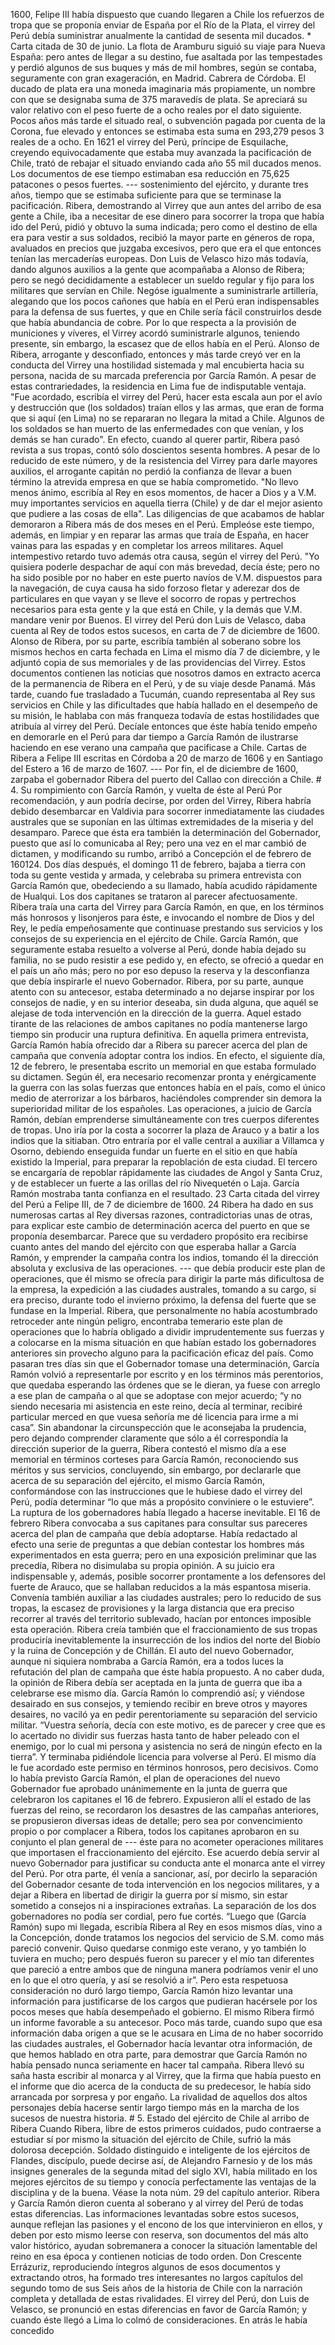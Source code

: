 1600, Felipe III había dispuesto que cuando llegaren a Chile los refuerzos de tropa que se proponía enviar de España por el Río de la Plata, el virrey del Perú debía suministrar anualmente la cantidad de sesenta mil ducados. * Carta citada de 30 de junio. La flota de Aramburu siguió su viaje para Nueva España: pero antes de llegar a su destino, fue asaltada por las tempestades y perdió algunos de sus buques y más de mil hombres, según se contaba, seguramente con gran exageración, en Madrid. Cabrera de Córdoba. El ducado de plata era una moneda imaginaria más propiamente, un nombre con que se designaba suma de 375 maravedís de plata. Se apreciará su valor relativo con el peso fuerte de a ocho reales por el dato siguiente. Pocos años más tarde el situado real, o subvención pagada por cuenta de la Corona, fue elevado y entonces se estimaba esta suma en 293,279 pesos 3 reales de a ocho. En 1621 el virrey del Perú, príncipe de Esquilache, creyendo equivocadamente que estaba muy avanzada la pacificación de Chile, trató de rebajar el situado enviando cada año 55 mil ducados menos. Los documentos de ese tiempo estimaban esa reducción en 75,625 patacones o pesos fuertes. --- sostenimiento del ejército, y durante tres años, tiempo que se estimaba suficiente para que se terminase la pacificación. Ribera, demostrando al Virrey que aun antes del arribo de esa gente a Chile, iba a necesitar de ese dinero para socorrer la tropa que había ido del Perú, pidió y obtuvo la suma indicada; pero como el destino de ella era para vestir a sus soldados, recibió la mayor parte en géneros de ropa, avaluados en precios que juzgaba excesivos, pero que era el que entonces tenían las mercaderías europeas. Don Luis de Velasco hizo más todavía, dando algunos auxilios a la gente que acompañaba a Alonso de Ribera; pero se negó decididamente a establecer un sueldo regular y fijo para los militares que servían en Chile. Negóse igualmente a suministrarle artillería, alegando que los pocos cañones que había en el Perú eran indispensables para la defensa de sus fuertes, y que en Chile sería fácil construirlos desde que había abundancia de cobre. Por lo que respecta a la provisión de municiones y víveres, el Virrey acordó suministrarle algunos, teniendo presente, sin embargo, la escasez que de ellos había en el Perú. Alonso de Ribera, arrogante y desconfiado, entonces y más tarde creyó ver en la conducta del Virrey una hostilidad sistemada y mal encubierta hacia su persona, nacida de su marcada preferencia por García Ramón. A pesar de estas contrariedades, la residencia en Lima fue de indisputable ventaja. "Fue acordado, escribía el virrey del Perú, hacer esta escala aun por el avío y destrucción que (los soldados) traían ellos y las armas, que eran de forma que si aquí (en Lima) no se repararan no llegara la mitad a Chile. Algunos de los soldados se han muerto de las enfermedades con que venían, y los demás se han curado". En efecto, cuando al querer partir, Ribera pasó revista a sus tropas, contó sólo doscientos sesenta hombres. A pesar de lo reducido de este número, y de la resistencia del Virrey para darle mayores auxilios, el arrogante capitán no perdió la confianza de llevar a buen término la atrevida empresa en que se había comprometido. "No llevo menos ánimo, escribía al Rey en esos momentos, de hacer a Dios y a V.M. muy importantes servicios en aquella tierra (Chile) y de dar el mejor asiento que pudiere a las cosas de ella". Las diligencias de que acabamos de hablar demoraron a Ribera más de dos meses en el Perú. Empleóse este tiempo, además, en limpiar y en reparar las armas que traía de España, en hacer vainas para las espadas y en completar los arreos militares. Aquel intempestivo retardo tuvo además otra causa, según el virrey del Perú. "Yo quisiera poderle despachar de aquí con más brevedad, decía éste; pero no ha sido posible por no haber en este puerto navíos de V.M. dispuestos para la navegación, de cuya causa ha sido forzoso fletar y aderezar dos de particulares en que vayan y se lleve el socorro de ropas y pertrechos necesarios para esta gente y la que está en Chile, y la demás que V.M. mandare venir por Buenos. El virrey del Perú don Luis de Velasco, daba cuenta al Rey de todos estos sucesos, en carta de 7 de diciembre de 1600. Alonso de Ribera, por su parte, escribía también al soberano sobre los mismos hechos en carta fechada en Lima el mismo día 7 de diciembre, y le adjuntó copia de sus memoriales y de las providencias del Virrey. Estos documentos contienen las noticias que nosotros damos en extracto acerca de la permanencia de Ribera en el Perú, y de su viaje desde Panamá. Más tarde, cuando fue trasladado a Tucumán, cuando representaba al Rey sus servicios en Chile y las dificultades que había hallado en el desempeño de su misión, le hablaba con más franqueza todavía de estas hostilidades que atribuía al virrey del Perú. Decíale entonces que éste había tenido empeño en demorarle en el Perú para dar tiempo a García Ramón de ilustrarse haciendo en ese verano una campaña que pacificase a Chile. Cartas de Ribera a Felipe III escritas en Córdoba a 20 de marzo de 1606 y en Santiago del Estero a 16 de marzo de 1607. --- Por fin, el de diciembre de 1600, zarpaba el gobernador Ribera del puerto del Callao con dirección a Chile. # 4. Su rompimiento con García Ramón, y vuelta de éste al Perú Por recomendación, y aun podría decirse, por orden del Virrey, Ribera habría debido desembarcar en Valdivia para socorrer inmediatamente las ciudades australes que se suponían en las últimas extremidades de la miseria y del desamparo. Parece que ésta era también la determinación del Gobernador, puesto que así lo comunicaba al Rey; pero una vez en el mar cambió de dictamen, y modificando su rumbo, arribó a Concepción el de febrero de 160124. Dos días después, el domingo 11 de febrero, bajaba a tierra con toda su gente vestida y armada, y celebraba su primera entrevista con García Ramón que, obedeciendo a su llamado, había acudido rápidamente de Hualqui. Los dos capitanes se trataron al parecer afectuosamente. Ribera traía una carta del Virrey para García Ramón, en que, en los términos más honrosos y lisonjeros para éste, e invocando el nombre de Dios y del Rey, le pedía empeñosamente que continuase prestando sus servicios y los consejos de su experiencia en el ejército de Chile. García Ramón, que seguramente estaba resuelto a volverse al Perú, donde había dejado su familia, no se pudo resistir a ese pedido y, en efecto, se ofreció a quedar en el país un año más; pero no por eso depuso la reserva y la desconfianza que debía inspirarle el nuevo Gobernador. Ribera, por su parte, aunque atento con su antecesor, estaba determinado a no dejarse inspirar por los consejos de nadie, y en su interior deseaba, sin duda alguna, que aquél se alejase de toda intervención en la dirección de la guerra. Aquel estado tirante de las relaciones de ambos capitanes no podía mantenerse largo tiempo sin producir una ruptura definitiva. En aquella primera entrevista, García Ramón había ofrecido dar a Ribera su parecer acerca del plan de campaña que convenía adoptar contra los indios. En efecto, el siguiente día, 12 de febrero, le presentaba escrito un memorial en que estaba formulado su dictamen. Según él, era necesario recomenzar pronta y enérgicamente la guerra con las solas fuerzas que entonces había en el país, como el único medio de aterrorizar a los bárbaros, haciéndoles comprender sin demora la superioridad militar de los españoles. Las operaciones, a juicio de García Ramón, debían emprenderse simultáneamente con tres cuerpos diferentes de tropas. Uno iría por la costa a socorrer la plaza de Arauco y a batir a los indios que la sitiaban. Otro entraría por el valle central a auxiliar a Villamca y Osorno, debiendo enseguida fundar un fuerte en el sitio en que había existido la Imperial, para preparar la repoblación de esta ciudad. El tercero se encargaría de repoblar rápidamente las ciudades de Angol y Santa Cruz, y de establecer un fuerte a las orillas del río Nivequetén o Laja. García Ramón mostraba tanta confianza en el resultado. 23 Carta citada del virrey del Perú a Felipe III, de 7 de diciembre de 1600. 24 Ribera ha dado en sus numerosas cartas al Rey diversas razones, contradictorias unas de otras, para explicar este cambio de determinación acerca del puerto en que se proponía desembarcar. Parece que su verdadero propósito era recibirse cuanto antes del mando del ejército con que esperaba hallar a García Ramón, y emprender la campaña contra los indios, tomando él la dirección absoluta y exclusiva de las operaciones. --- que debía producir este plan de operaciones, que él mismo se ofrecía para dirigir la parte más dificultosa de la empresa, la expedición a las ciudades australes, tomando a su cargo, si era preciso, durante todo el invierno próximo, la defensa del fuerte que se fundase en la Imperial. Ribera, que personalmente no había acostumbrado retroceder ante ningún peligro, encontraba temerario este plan de operaciones que lo habría obligado a dividir imprudentemente sus fuerzas y a colocarse en la misma situación en que habían estado los gobernadores anteriores sin provecho alguno para la pacificación eficaz del país. Como pasaran tres días sin que el Gobernador tomase una determinación, García Ramón volvió a representarle por escrito y en los términos más perentorios, que quedaba esperando las órdenes que se le dieran, ya fuese con arreglo a ese plan de campaña o al que se adoptase con mejor acuerdo; “y no siendo necesaria mi asistencia en este reino, decía al terminar, recibiré particular merced en que vuesa señoría me dé licencia para irme a mi casa”. Sin abandonar la circunspección que le aconsejaba la prudencia, pero dejando comprender claramente que sólo a él correspondía la dirección superior de la guerra, Ribera contestó el mismo día a ese memorial en términos corteses para García Ramón, reconociendo sus méritos y sus servicios, concluyendo, sin embargo, por declararle que acerca de su separación del ejército, el mismo García Ramón, conformándose con las instrucciones que le hubiese dado el virrey del Perú, podía determinar “lo que más a propósito conviniere o le estuviere”. La ruptura de los gobernadores había llegado a hacerse inevitable. El 16 de febrero Ribera convocaba a sus capitanes para consultar sus pareceres acerca del plan de campaña que debía adoptarse. Había redactado al efecto una serie de preguntas a que debían contestar los hombres más experimentados en esta guerra; pero en una exposición preliminar que las precedía, Ribera no disimulaba su propia opinión. A su juicio era indispensable y, además, posible socorrer prontamente a los defensores del fuerte de Arauco, que se hallaban reducidos a la más espantosa miseria. Convenía también auxiliar a las ciudades australes; pero lo reducido de sus tropas, la escasez de provisiones y la larga distancia que era preciso recorrer al través del territorio sublevado, hacían por entonces imposible esta operación. Ribera creía también que el fraccionamiento de sus tropas produciría inevitablemente la insurrección de los indios del norte del Biobío y la ruina de Concepción y de Chillán. El auto del nuevo Gobernador, aunque ni siquiera nombraba a García Ramón, era a todos luces la refutación del plan de campaña que éste había propuesto. A no caber duda, la opinión de Ribera debía ser aceptada en la junta de guerra que iba a celebrarse ese mismo día. García Ramón lo comprendió así; y viéndose desairado en sus consejos, y temiendo recibir en breve otros y mayores desaires, no vaciló ya en pedir perentoriamente su separación del servicio militar. “Vuestra señoría, decía con este motivo, es de parecer y cree que es lo acertado no dividir sus fuerzas hasta tanto de haber peleado con el enemigo, por lo cual mi persona y asistencia no será de ningún efecto en la tierra”. Y terminaba pidiéndole licencia para volverse al Perú. El mismo día le fue acordado este permiso en términos honrosos, pero decisivos. Como lo había previsto García Ramón, el plan de operaciones del nuevo Gobernador fue aprobado unánimemente en la junta de guerra que celebraron los capitanes el 16 de febrero. Expusieron allí el estado de las fuerzas del reino, se recordaron los desastres de las campañas anteriores, se propusieron diversas ideas de detalle; pero sea por convencimiento propio o por complacer a Ribera, todos los capitanes aprobaron en su conjunto el plan general de --- éste para no acometer operaciones militares que importasen el fraccionamiento del ejército. Ese acuerdo debía servir al nuevo Gobernador para justificar su conducta ante el monarca ante el virrey del Perú. Por otra parte, él venía a sancionar, así, por decirlo la separación del Gobernador cesante de toda intervención en los negocios militares, y a dejar a Ribera en libertad de dirigir la guerra por sí mismo, sin estar sometido a consejos ni a inspiraciones extrañas. La separación de los dos gobernadores no podía ser cordial, pero fue cortés. “Luego que (García Ramón) supo mi llegada, escribía Ribera al Rey en esos mismos días, vino a la Concepción, donde tratamos los negocios del servicio de S.M. como más pareció convenir. Quiso quedarse conmigo este verano, y yo también lo tuviera en mucho; pero después fueron su parecer y el mío tan diferentes que pareció a entre ambos que de ninguna manera podríamos venir el uno en lo que el otro quería, y así se resolvió a ir”. Pero esta respetuosa consideración no duró largo tiempo, García Ramón hizo levantar una información para justificarse de los cargos que pudieran hacérsele por los pocos meses que había desempeñado el gobierno. El mismo Ribera firmó un informe favorable a su antecesor. Poco más tarde, cuando supo que esa información daba origen a que se le acusara en Lima de no haber socorrido las ciudades australes, el Gobernador hacía levantar otra información, de que hemos hablado en otra parte, para demostrar que García Ramón no había pensado nunca seriamente en hacer tal campaña. Ribera llevó su saña hasta escribir al monarca y al Virrey, que la firma que había puesto en el informe que dio acerca de la conducta de su predecesor, le había sido arrancada por sorpresa y por engaño. La rivalidad de aquellos dos altos personajes debía hacerse sentir largo tiempo más en la marcha de los sucesos de nuestra historia. # 5. Estado del ejército de Chile al arribo de Ribera Cuando Ribera, libre de estos primeros cuidados, pudo contraerse a estudiar sí por mismo la situación del ejército de Chile, sufrió la más dolorosa decepción. Soldado distinguido e inteligente de los ejércitos de Flandes, discípulo, puede decirse así, de Alejandro Farnesio y de los más insignes generales de la segunda mitad del siglo XVI, había militado en los mejores ejércitos de su tiempo y conocía perfectamente las ventajas de la disciplina y de la buena. Véase la nota núm. 29 del capítulo anterior. Ribera y García Ramón dieron cuenta al soberano y al virrey del Perú de todas estas diferencias. Las informaciones levantadas sobre estos sucesos, aunque reflejan las pasiones y el encono de los que intervinieron en ellos, y deben por esto mismo leerse con reserva, son documentos del más alto valor histórico, ayudan sobremanera a conocer la situación lamentable del reino en esa época y contienen noticias de todo orden. Don Crescente Errázuriz, reproduciendo íntegros algunos de esos documentos y extractando otros, ha formado tres interesantes no largos capítulos del segundo tomo de sus Seis años de la historia de Chile con la narración completa y detallada de estas rivalidades. El virrey del Perú, don Luis de Velasco, se pronunció en estas diferencias en favor de García Ramón; y cuando éste llegó a Lima lo colmó de consideraciones. En atrás le había concedido